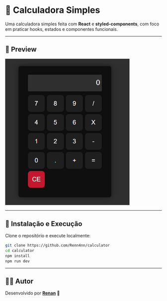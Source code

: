 # 🧮 Calculadora Simples

Uma calculadora simples feita com **React** e **styled-components**, com foco em praticar hooks, estados e componentes funcionais.

---

## 📸 Preview

<img src="https://raw.githubusercontent.com/Renn4nn/calculator/main/screenshot_project.png" alt="Calculadora funcionando" width="400" />

---

## 🎯 Instalação e Execução

Clone o repositório e execute localmente:

```bash
git clone https://github.com/Renn4nn/calculator
cd calculator
npm install
npm run dev
```

---


## 👨‍💻 Autor

Desenvolvido por **[Renan](https://github.com/Renn4nn)** 🚀
